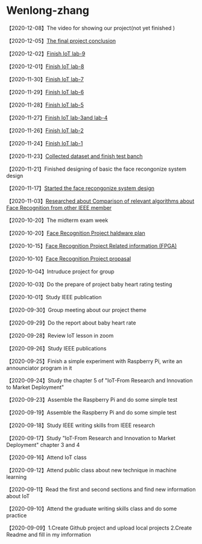 # Wenlong-zhang

【2020-12-08】The video for showing our project(not yet finished )

【2020-12-05】[The final project conclusion](https://blog.csdn.net/SteveZwl/article/details/110878936)

【2020-12-02】[Finish IoT lab-9](https://github.com/SteveZwl/IoT-Lab/blob/main/Lab-9.docx)

【2020-12-01】[Finish IoT lab-8](https://github.com/SteveZwl/IoT-Lab/blob/main/Lab-8.docx)

【2020-11-30】[Finish IoT lab-7](https://github.com/SteveZwl/IoT-Lab/blob/main/Lab-7.docx)

【2020-11-29】[Finish IoT lab-6](https://github.com/SteveZwl/IoT-Lab/blob/main/Lab-6.docx)

【2020-11-28】[Finish IoT lab-5](https://github.com/SteveZwl/IoT-Lab/blob/main/Lab-5.docx)

【2020-11-27】[Finish IoT lab-3and lab-4](https://github.com/SteveZwl/IoT-Lab/blob/main/Lab-3.docx)

【2020-11-26】[Finish IoT lab-2](https://github.com/SteveZwl/IoT-Lab/blob/main/Lab-2.docx)

【2020-11-24】[Finish IoT lab-1](https://github.com/SteveZwl/IoT-Lab/blob/main/Lab-1.docx)

【2020-11-23】[Collected dataset and finish test banch](https://github.com/SteveZwl/Face-Recognition/blob/main/Code%20for%20picture)

【2020-11-21】Finished designing of basic the face recongonize system design

【2020-11-17】[Started the face recongonize system design](https://github.com/SteveZwl/Face-Recognition/blob/main/Code%20for%20video)

【2020-11-03】[Researched about Comparison of relevant algorithms about Face Recognition from other IEEE member](https://github.com/hpc203/10kinds-light-face-detector-align-recognition)

【2020-10-20】The midterm exam week

【2020-10-20】[Face Recognition Project haldware plan](https://github.com/SteveZwl/Face-Recognition/blob/main/Hadware)

【2020-10-15】[Face Recognition Project Related information (FPGA)](https://github.com/SteveZwl/Face-Recognition/blob/main/FPGA's%20implementation%20of%20face%20position%20recognition)

【2020-10-10】[Face Recognition Project propasal](https://github.com/SteveZwl/Face-Recognition/blob/main/Proposal)

【2020-10-04】Intruduce project for group

【2020-10-03】Do the prepare of project baby heart rating testing

【2020-10-01】Study IEEE publication

【2020-09-30】Group meeting about our project theme

【2020-09-29】Do the report about baby heart rate

【2020-09-28】Review IoT lesson in zoom

【2020-09-26】Study IEEE publications 

【2020-09-25】Finish a simple experiment with Raspberry Pi, write an announciator program in it

【2020-09-24】Study the chapter 5 of "IoT-From Research and Innovation to Market Deployment"

【2020-09-23】Assemble the Raspberry Pi and do some simple test

【2020-09-19】Assemble the Raspberry Pi and do some simple test

【2020-09-18】Study IEEE writing skills from IEEE research

【2020-09-17】Study "IoT-From Research and Innovation to Market Deployment" chapter 3 and 4 

【2020-09-16】Attend IoT class

【2020-09-12】Attend public class about new technique in machine learning 
 
【2020-09-11】Read the first and second sections and find new information about IoT  
 
【2020-09-10】Attend the graduate writing skills class and do some practice 
 
【2020-09-09】1.Create Github project and upload local projects 2.Create Readme and fill in my imformation 










